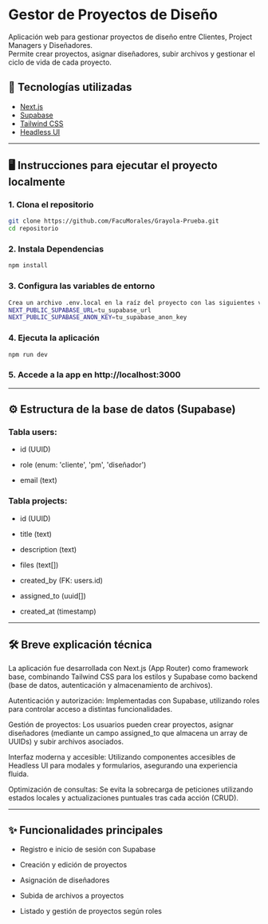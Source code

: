 # Gestor de Proyectos de Diseño

Aplicación web para gestionar proyectos de diseño entre Clientes, Project Managers y Diseñadores.  
Permite crear proyectos, asignar diseñadores, subir archivos y gestionar el ciclo de vida de cada proyecto.

## 🚀 Tecnologías utilizadas

- [Next.js](https://nextjs.org/)
- [Supabase](https://supabase.com/)
- [Tailwind CSS](https://tailwindcss.com/)
- [Headless UI](https://headlessui.dev/)

---

## 🖥️ Instrucciones para ejecutar el proyecto localmente

### 1. Clona el repositorio

```bash
git clone https://github.com/FacuMorales/Grayola-Prueba.git
cd repositorio
```

### 2. Instala Dependencias

```bash
npm install
```

### 3. Configura las variables de entorno

```bash
Crea un archivo .env.local en la raíz del proyecto con las siguientes variables (obtenidas desde tu proyecto de Supabase):
NEXT_PUBLIC_SUPABASE_URL=tu_supabase_url
NEXT_PUBLIC_SUPABASE_ANON_KEY=tu_supabase_anon_key
```

### 4. Ejecuta la aplicación

```bash
npm run dev
```

### 5. Accede a la app en http://localhost:3000

---

## ⚙️ Estructura de la base de datos (Supabase)

### Tabla users:

- id (UUID)

- role (enum: 'cliente', 'pm', 'diseñador')

- email (text)

### Tabla projects:

- id (UUID)

- title (text)

- description (text)

- files (text[])

- created_by (FK: users.id)

- assigned_to (uuid[])

- created_at (timestamp)

---

## 🛠️ Breve explicación técnica

La aplicación fue desarrollada con Next.js (App Router) como framework base, combinando Tailwind CSS para los estilos y Supabase como backend (base de datos, autenticación y almacenamiento de archivos).

Autenticación y autorización:
Implementadas con Supabase, utilizando roles para controlar acceso a distintas funcionalidades.

Gestión de proyectos:
Los usuarios pueden crear proyectos, asignar diseñadores (mediante un campo assigned_to que almacena un array de UUIDs) y subir archivos asociados.

Interfaz moderna y accesible:
Utilizando componentes accesibles de Headless UI para modales y formularios, asegurando una experiencia fluida.

Optimización de consultas:
Se evita la sobrecarga de peticiones utilizando estados locales y actualizaciones puntuales tras cada acción (CRUD).

---

## ✨ Funcionalidades principales

- Registro e inicio de sesión con Supabase

- Creación y edición de proyectos

- Asignación de diseñadores

- Subida de archivos a proyectos

- Listado y gestión de proyectos según roles